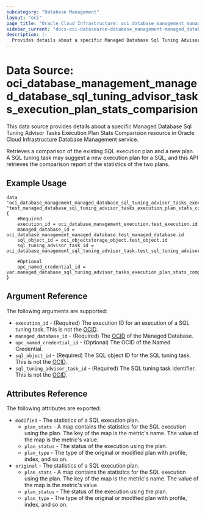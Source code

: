 ```yaml
---
subcategory: "Database Management"
layout: "oci"
page_title: "Oracle Cloud Infrastructure: oci_database_management_managed_database_sql_tuning_advisor_tasks_execution_plan_stats_comparision"
sidebar_current: "docs-oci-datasource-database_management-managed_database_sql_tuning_advisor_tasks_execution_plan_stats_comparision"
description: |-
  Provides details about a specific Managed Database Sql Tuning Advisor Tasks Execution Plan Stats Comparision in Oracle Cloud Infrastructure Database Management service
---
```


# Data Source: oci_database_management_managed_database_sql_tuning_advisor_tasks_execution_plan_stats_comparision
This data source provides details about a specific Managed Database Sql Tuning Advisor Tasks Execution Plan Stats Comparision resource in Oracle Cloud Infrastructure Database Management service.

Retrieves a comparison of the existing SQL execution plan and a new plan.
A SQL tuning task may suggest a new execution plan for a SQL,
and this API retrieves the comparison report of the statistics of the two plans.


## Example Usage

```hcl
data "oci_database_management_managed_database_sql_tuning_advisor_tasks_execution_plan_stats_comparision" "test_managed_database_sql_tuning_advisor_tasks_execution_plan_stats_comparision" {
	#Required
	execution_id = oci_database_management_execution.test_execution.id
	managed_database_id = oci_database_management_managed_database.test_managed_database.id
	sql_object_id = oci_objectstorage_object.test_object.id
	sql_tuning_advisor_task_id = oci_database_management_sql_tuning_advisor_task.test_sql_tuning_advisor_task.id

	#Optional
	opc_named_credential_id = var.managed_database_sql_tuning_advisor_tasks_execution_plan_stats_comparision_opc_named_credential_id
}
```

## Argument Reference

The following arguments are supported:

* `execution_id` - (Required) The execution ID for an execution of a SQL tuning task. This is not the [OCID](https://docs.cloud.oracle.com/iaas/Content/General/Concepts/identifiers.htm). 
* `managed_database_id` - (Required) The [OCID](https://docs.cloud.oracle.com/iaas/Content/General/Concepts/identifiers.htm) of the Managed Database.
* `opc_named_credential_id` - (Optional) The OCID of the Named Credential.
* `sql_object_id` - (Required) The SQL object ID for the SQL tuning task. This is not the [OCID](https://docs.cloud.oracle.com/iaas/Content/General/Concepts/identifiers.htm).
* `sql_tuning_advisor_task_id` - (Required) The SQL tuning task identifier. This is not the [OCID](https://docs.cloud.oracle.com/iaas/Content/General/Concepts/identifiers.htm).


## Attributes Reference

The following attributes are exported:

* `modified` - The statistics of a SQL execution plan. 
	* `plan_stats` - A map contains the statistics for the SQL execution using the plan. The key of the map is the metric's name. The value of the map is the metric's value. 
	* `plan_status` - The status of the execution using the plan. 
	* `plan_type` - The type of the original or modified plan with profile, index, and so on.
* `original` - The statistics of a SQL execution plan. 
	* `plan_stats` - A map contains the statistics for the SQL execution using the plan. The key of the map is the metric's name. The value of the map is the metric's value. 
	* `plan_status` - The status of the execution using the plan. 
	* `plan_type` - The type of the original or modified plan with profile, index, and so on.

